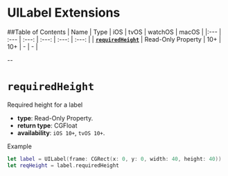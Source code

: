 # UILabel Extensions

##Table of Contents
| Name | Type | iOS | tvOS | watchOS | macOS |
|:--- | :--- | :---: | :---: | :---: | :---: |
| [**`requiredHeight`**](#requiredheight) | Read-Only Property | 10+ | 10+ | - | - |

--

# `requiredHeight`
Required height for a label

- **type**: Read-Only Property.
- **return type**: CGFloat
- **availability**: `iOS 10+`, `tvOS 10+`.


Example

```swift
let label = UILabel(frame: CGRect(x: 0, y: 0, width: 40, height: 40))
let reqHeight = label.requiredHeight
```

